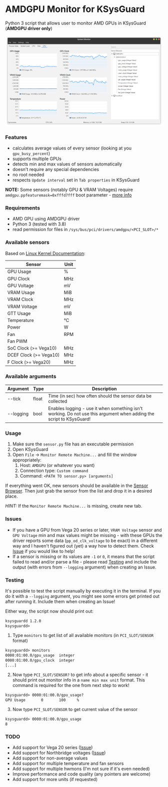 # AMDGPU Monitor for KSysGuard

Python 3 script that allows user to monitor AMD GPUs in KSysGuard (**AMDGPU driver only**)

![Screenshot](/screenshot.png)

### Features

-   calculates average values of every sensor (looking at you `gpu_busy_percent`)
-   supports multiple GPUs
-   detects min and max values of sensors automatically
-   doesn't require any special dependencies
-   no root needed
-   respects `Update interval` set in `Tab properties` in KSysGuard

**NOTE:** Some sensors (notably GPU & VRAM Voltages) require `amdgpu.ppfeaturemask=0xfffd7fff` boot parameter - [more info](https://wiki.archlinux.org/index.php/AMDGPU#Overclocking)

### Requirements

-   AMD GPU using AMDGPU driver
-   Python 3 (tested with 3.8)
-   read permission for files in `/sys/bus/pci/drivers/amdgpu/<PCI_SLOT>/*`

### Available sensors

Based on [Linux Kernel Documentation](https://dri.freedesktop.org/docs/drm/gpu/amdgpu.html#gpu-power-thermal-controls-and-monitoring):

| Sensor                 | Unit |
| ---------------------- | ---- |
| GPU Usage              | %    |
| GPU Clock              | MHz  |
| GPU Voltage            | mV   |
| VRAM Usage             | MiB  |
| VRAM Clock             | MHz  |
| VRAM Voltage           | mV   |
| GTT Usage              | MiB  |
| Temperature            | °C   |
| Power                  | W    |
| Fan                    | RPM  |
| Fan PWM                |      |
| SoC Clock (>= Vega10)  | MHz  |
| DCEF Clock (>= Vega10) | MHz  |
| F Clock (>= Vega20)    | MHz  |

### Available arguments

| Argument  | Type  | Description                                                                                                          |
| --------- | ----- | -------------------------------------------------------------------------------------------------------------------- |
| --tick    | float | Time (in sec) how often should the sensor data be collected                                                          |
| --logging | bool  | Enables logging - use it when something isn't working. Do not use this argument when adding the script to KSysGuard! |

### Usage

1. Make sure the `sensor.py` file has an executable permission
2. Open KSysGuard
3. Open `File` -> `Monitor Remote Machine...` and fill the window appropriately:
    1. Host: `AMDGPU` (or whatever you want)
    2. Connection type: `Custom command`
    3. Command: `<PATH TO sensor.py> [arguments]`

If everything went OK, new sensors should be available in the [Sensor Browser](https://docs.kde.org/trunk5/en/kde-workspace/ksysguard/the-workspace.html#the-sensor-browser). Then just grab the sensor from the list and drop it in a desired place.

_HINT:_ If the `Monitor Remote Machine...` is missing, create new tab.

### Issues

-   If you have a GPU from Vega 20 series or later, `VRAM Voltage` sensor and `GPU Voltage` min and max values might be missing - with these GPUs the driver reports some data (`pp_od_clk_voltage` to be exact) in a different way and I haven't figured out (yet) a way how to detect them. Check [Issue](https://github.com/PatrickSzela/ksysguard-amdgpu/issues/1) if you would like to help!
-   If a sensor is missing or its values are `-1` or `0`, it means that the script failed to read and/or parse a file - please read [Testing](#Testing) and include the output (with errors from `--logging` argument) when creating an Issue.

### Testing

It's possible to test the script manually by executing it in the terminal. If you do it with a `--logging` argument, you might see some errors get printed out after running it. Include them when creating an Issue!

Either way, the script now should print out:

```
ksysguardd 1.2.0
ksysguardd>
```

1. Type `monitors` to get list of all available monitors (in `PCI_SLOT/SENSOR` format)

```
ksysguardd> monitors
0000:01:00.0/gpu_usage  integer
0000:01:00.0/gpu_clock  integer
[...]
```

2. Now type `PCI_SLOT/SENSOR?` to get info about a specific sensor - it should print out monitor info in a `name min max unit` format. This command is required for the one from next step to work!

```
ksysguardd> 0000:01:00.0/gpu_usage?
GPU Usage       0       100     %
```

3. Now type `PCI_SLOT/SENSOR` to get current value of the sensor

```
ksysguardd> 0000:01:00.0/gpu_usage
8
```

### TODO

-   Add support for Vega 20 series ([Issue](https://github.com/PatrickSzela/ksysguard-amdgpu/issues/1))
-   Add support for Northbridge voltages ([Issue](https://github.com/PatrickSzela/ksysguard-amdgpu/issues/2))
-   Add support for non-average values
-   Add support for multiple temperature and fan sensors
-   Add support for multiple hwmons (I'm not sure if it's even needed)
-   Improve performance and code quality (any pointers are welcome)
-   Add support for more units (if requested)

